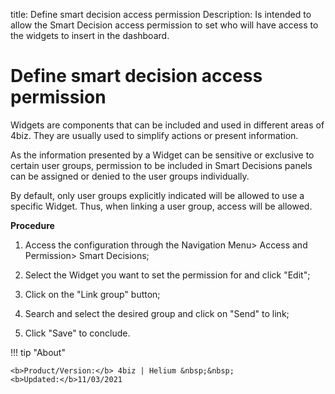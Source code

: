 title: Define smart decision access permission
Description: Is intended to allow the Smart Decision access permission to set who will have access to the widgets to insert in the dashboard.

# Define smart decision access permission

Widgets are components that can be included and used in different areas of 4biz. They are usually used to simplify actions or present information.

As the information presented by a Widget can be sensitive or exclusive to certain user groups, permission to be included in Smart Decisions panels can be assigned or denied to the user groups individually.

By default, only user groups explicitly indicated will be allowed to use a specific Widget. Thus, when linking a user group, access will be allowed.

**Procedure**

1.	Access the configuration through the Navigation Menu> Access and Permission> Smart Decisions;

2.	Select the Widget you want to set the permission for and click "Edit";

3.	Click on the "Link group" button;

4.	Search and select the desired group and click on "Send" to link;

5.	Click "Save" to conclude.



!!! tip "About"

    <b>Product/Version:</b> 4biz | Helium &nbsp;&nbsp;
    <b>Updated:</b>11/03/2021
